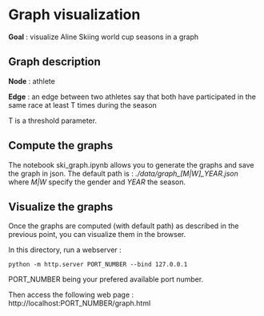 # Graph visualization
__Goal__ : visualize Aline Skiing world cup seasons in a graph

## Graph description
__Node__ : athlete

__Edge__ : an edge between two athletes say that both have participated in the same race at least T times during the season

T is a threshold parameter.

## Compute the graphs
The notebook ski_graph.ipynb allows you to generate the graphs and save the graph in json.
The default path is : *./data/graph_[M|W]_YEAR.json* where *M|W* specify the gender and *YEAR* the season.

## Visualize the graphs
Once the graphs are computed (with default path) as described in the previous point, you can visualize them in the browser.

In this directory, run a webserver :

 ```
python -m http.server PORT_NUMBER --bind 127.0.0.1
 ```

PORT_NUMBER being your prefered available port number.

Then access the following web page :
http://localhost:PORT_NUMBER/graph.html
